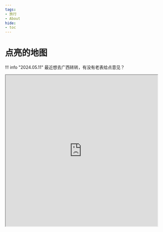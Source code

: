 ```yaml
---
tags:
- 旅行
- About
hide:
- toc
---
```


# 点亮的地图

!!! info "2024.05.11"
    最近想去广西转转，有没有老表给点意见？

<iframe src="https://www.google.com/maps/d/embed?mid=1WjiMmOgEu47pkKSe1hLhrtUEFR2xLRo&ehbc=2E312F&noprof=1" width="100%" height="500"></iframe>